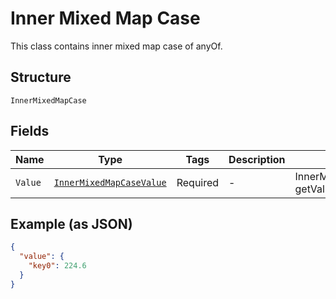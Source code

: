 
# Inner Mixed Map Case

This class contains inner mixed map case of anyOf.

## Structure

`InnerMixedMapCase`

## Fields

| Name | Type | Tags | Description | Getter | Setter |
|  --- | --- | --- | --- | --- | --- |
| `Value` | [`InnerMixedMapCaseValue`]($m/InnerMixedMapCaseValue) | Required | - | InnerMixedMapCaseValue getValue() | setValue(InnerMixedMapCaseValue value) |

## Example (as JSON)

```json
{
  "value": {
    "key0": 224.6
  }
}
```

